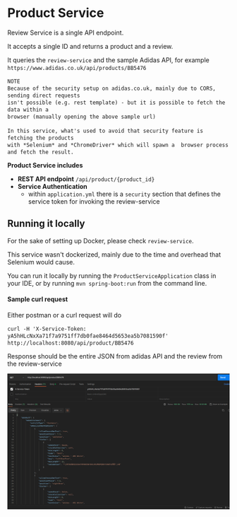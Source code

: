 # Product Service

Review Service is a single API endpoint.

It accepts a single ID and returns a product and a review. 

It queries the `review-service` and
the sample Adidas API, for example `https://www.adidas.co.uk/api/products/BB5476`

```
NOTE
Because of the security setup on adidas.co.uk, mainly due to CORS, sending direct requests
isn't possible (e.g. rest template) - but it is possible to fetch the data within a 
browser (manually opening the above sample url)

In this service, what's used to avoid that security feature is fetching the products
with *Selenium* and *ChromeDriver* which will spawn a  browser process and fetch the result.
```

**Product Service includes**

- **REST API endpoint** `/api/product/{product_id}`
- **Service Authentication**
  - within `application.yml` there is a `security` section that defines the service token for invoking the review-service

## Running it locally

For the sake of setting up Docker, please check `review-service`. 

This service wasn't dockerized, mainly due to the time and overhead that Selenium would cause. 

You can run it locally by running the `ProductServiceApplication` class in your IDE, or 
by running `mvn spring-boot:run` from the command line.

#### Sample curl request

Either postman or a curl request will do

    curl -H 'X-Service-Token: yA5hHLcNxXa71f7a9751ff7db0fae8464d5653ea5b7081590f' http://localhost:8080/api/product/BB5476


Response should be the entire JSON from adidas API and the review from the review-service

![img.png](img.png)